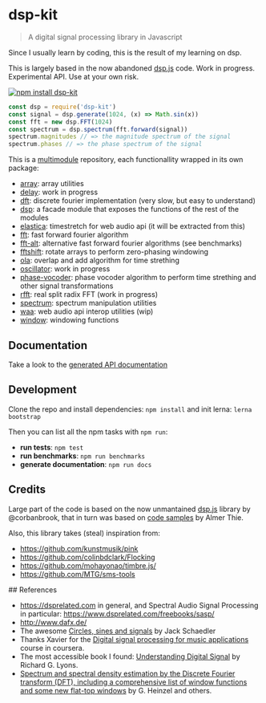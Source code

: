 # dsp-kit

> A digital signal processing library in Javascript

Since I usually learn by coding, this is the result of my learning on dsp.

This is largely based in the now abandoned [dsp.js](https://github.com/corbanbrook/dsp.js) code. Work in progress. Experimental API. Use at your own risk.

[![npm install dsp-kit](https://nodei.co/npm/dsp-kit.png?mini=true)](https://npmjs.org/package/dsp-kit/)

```js
const dsp = require('dsp-kit')
const signal = dsp.generate(1024, (x) => Math.sin(x))
const fft = new dsp.FFT(1024)
const spectrum = dsp.spectrum(fft.forward(signal))
spectrum.magnitudes // => the magnitude spectrum of the signal
spectrum.phases // => the phase spectrum of the signal
```

This is a [multimodule](https://github.com/oramics/dsp-kit/tree/master/packages) repository, each functionallity wrapped in its own package:

- [array](https://github.com/oramics/dsp-kit/tree/master/packages/buffer): array utilities
- [delay](https://github.com/oramics/dsp-kit/tree/master/packages/delay): work in progress
- [dft](https://github.com/oramics/dsp-kit/tree/master/packages/dft): discrete fourier implementation (very slow, but easy to understand)
- [dsp](https://github.com/oramics/dsp-kit/tree/master/packages/dsp): a facade module that exposes the functions of the rest of the modules
- [elastica](https://github.com/oramics/dsp-kit/tree/master/packages/elastica): timestretch for web audio api (it will be extracted from this)
- [fft](https://github.com/oramics/dsp-kit/tree/master/packages/fft): fast forward fourier algorithm
- [fft-alt](https://github.com/oramics/dsp-kit/tree/master/packages/fft-alt): alternative fast forward fourier algorithms (see benchmarks)
- [fftshift](https://github.com/oramics/dsp-kit/tree/master/packages/fftshift): rotate arrays to perform zero-phasing windowing
- [ola](https://github.com/oramics/dsp-kit/tree/master/packages/ola): overlap and add algorithm for time strething
- [oscillator](https://github.com/oramics/dsp-kit/tree/master/packages/oscillator): work in progress
- [phase-vocoder](https://github.com/oramics/dsp-kit/tree/master/packages/phase-vocoder): phase vocoder algorithm to perform time strething and other signal transformations
- [rfft](https://github.com/oramics/dsp-kit/tree/master/packages/rfft): real split radix FFT (work in progress)
- [spectrum](https://github.com/oramics/dsp-kit/tree/master/packages/spectrum): spectrum manipulation utilities
- [waa](https://github.com/oramics/dsp-kit/tree/master/packages/waa): web audio api interop utilities (wip)
- [window](https://github.com/oramics/dsp-kit/tree/master/packages/window): windowing functions

## Documentation

Take a look to the [generated API documentation](https://github.com/oramics/dsp-kit/blob/master/docs/API/)

## Development

Clone the repo and install dependencies: `npm install` and init lerna: `lerna bootstrap`

Then you can list all the npm tasks with `npm run`:

- __run tests__: `npm test`
- __run benchmarks__: `npm run benchmarks`
- __generate documentation__: `npm run docs`

## Credits

Large part of the code is based on the now unmantained [dsp.js](https://github.com/corbanbrook/dsp.js) library by @corbanbrook, that in turn was based on [code samples](http://code.almeros.com/code-examples/delay-firefox-audio-api) by Almer Thie.

Also, this library takes (steal) inspiration from:

- https://github.com/kunstmusik/pink
- https://github.com/colinbdclark/Flocking
- https://github.com/mohayonao/timbre.js/
- https://github.com/MTG/sms-tools

## References

- https://dsprelated.com in general, and Spectral Audio Signal Processing in particular: https://www.dsprelated.com/freebooks/sasp/
- http://www.dafx.de/
- The awesome [Circles, sines and signals](jackschaedler.github.io/circles-sines-signals/) by Jack Schaedler
- Thanks Xavier for the [Digital signal processing for music applications](https://www.coursera.org/learn/audio-signal-processing) course in coursera.
- The most accessible book I found: [Understanding Digital Signal](https://www.amazon.com/Understanding-Digital-Signal-Processing-3rd/dp/0137027419) by Richard G. Lyons.
- [Spectrum and spectral density estimation by the Discrete Fourier transform (DFT), including a comprehensive list of window functions and some new flat-top windows](https://holometer.fnal.gov/GH_FFT.pdf) by G. Heinzel and others.
